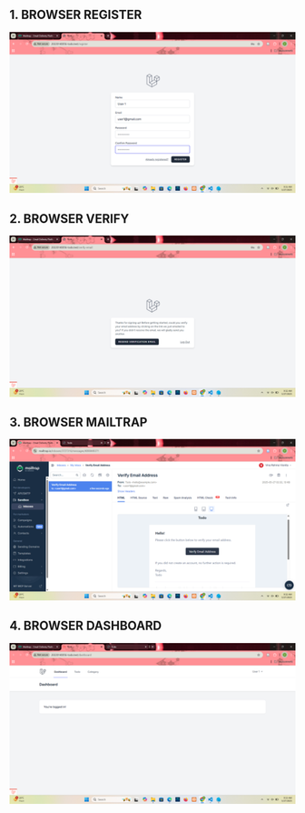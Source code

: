## 1.   BROWSER REGISTER
![alt text](<Screenshot 2025-05-27 093119.png>)

## 2. BROWSER VERIFY
![alt text](<Screenshot 2025-05-27 093214.png>)

## 3. BROWSER MAILTRAP
![alt text](<Screenshot 2025-05-27 093242.png>)

## 4. BROWSER DASHBOARD
![alt text](<Screenshot 2025-05-27 093313.png>)